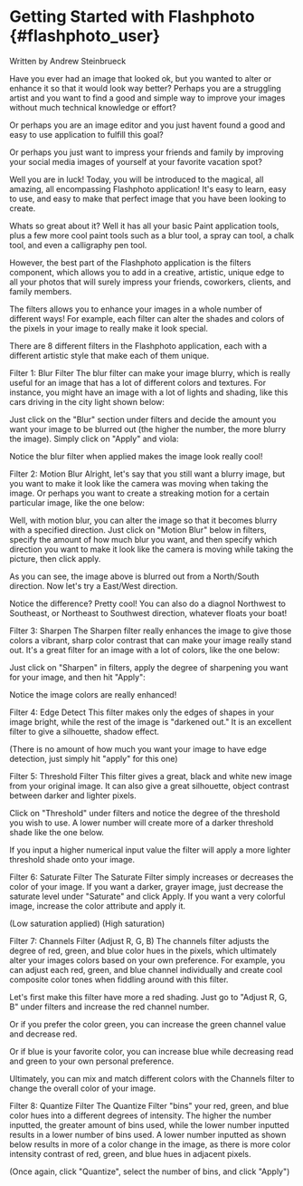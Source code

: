 Getting Started with Flashphoto  {#flashphoto_user}
===========

Written by Andrew Steinbrueck

Have you ever had an image that looked ok, but you wanted to alter or enhance
it so that it would look way better?  Perhaps you are a struggling artist and 
you want to find a good and simple way to improve your images without much technical
knowledge or effort?

Or perhaps you are an image editor and you just havent found a good and easy to use 
application to fulfill this goal?

Or perhaps you just want to impress your friends and family 
by improving your social media images of yourself at your favorite vacation spot?

Well you are in luck!  Today, you will be introduced to the magical, all amazing, all
encompassing Flashphoto application!  It's easy to learn, easy to use, and easy to 
make that perfect image that you have been looking to create.

Whats so great about it?  Well it has all your basic Paint application tools,
plus a few more cool paint tools such as a blur tool, a spray can tool, a chalk tool, 
and even a calligraphy pen tool.

However, the best part of the Flashphoto application
is the filters component, which allows you to add in a creative, artistic, unique edge
to all your photos that will surely impress your friends, coworkers, clients, and family members.

The filters allows you to enhance your images in a whole number of different ways!  For example, 
each filter can alter the shades and colors of the pixels in your image to really make it look special.
  
There are 8 different filters in the Flashphoto application, each with a different artistic style
that make each of them unique.

Filter 1: Blur Filter
The blur filter can make your image blurry, which is really useful for an image that has a lot of
different colors and textures.  For instance, you might have an image with a lot of lights and shading, 
like this cars driving in the city light shown below:
 
Just click on the "Blur" section under filters and decide the amount you want your image to be blurred out
(the higher the number, the more blurry the image).  Simply click on "Apply" and viola:


Notice the blur filter when applied makes the image look really cool!

Filter 2: Motion Blur
Alright, let's say that you still want a blurry image, but you want to make it look like the
camera was moving when taking the image.  Or perhaps you want to create a streaking motion
for a certain particular image, like the one below:

Well, with motion blur, you can alter the image so that it becomes blurry with a specified direction.
Just click on "Motion Blur" below in filters, specify the amount of how much blur you want, and then specify 
which direction you want to make it look like the camera is moving while taking the picture, then click apply.

As you can see, the image above is blurred out from a North/South direction.  Now let's try a East/West direction.

Notice the difference?  Pretty cool!  You can also do a diagnol Northwest to Southeast, or Northeast to Southwest direction, 
whatever floats your boat!

Filter 3:  Sharpen
The Sharpen filter really enhances the image to give those colors a vibrant, sharp color contrast that can make 
your image really stand out.  It's a great filter for an image with a lot of colors, like the one below:

Just click on "Sharpen" in filters, apply the degree of sharpening you want for your image, and then hit "Apply":

Notice the image colors are really enhanced!

Filter 4: Edge Detect
This filter makes only the edges of shapes in your image bright, while the rest of the image is "darkened out."
It is an excellent filter to give a silhouette, shadow effect.

(There is no amount of how much you want your image to have edge detection, just simply hit "apply" for this one)

Filter 5: Threshold Filter
This filter gives a great, black and white new image from your original image.  It can also give a 
great silhouette, object contrast between darker and lighter pixels.

Click on "Threshold" under filters and notice the degree of the threshold you wish to use.  A lower number
will create more of a darker threshold shade like the one below.

If you input a higher numerical input value the filter will apply a more lighter threshold shade onto your image.


Filter 6: Saturate Filter
The Saturate Filter simply increases or decreases the color of your image.  If you want a darker, grayer image, just
decrease the saturate level under "Saturate" and click Apply.  If you want a very colorful image, increase the color attribute and apply it.

(Low saturation applied)
(High saturation) 

Filter 7: Channels Filter (Adjust R, G, B)
The channels filter adjusts the degree of red, green, and blue color hues in the pixels, which ultimately 
alter your images colors based on your own preference.  For example, you can adjust each red, green, and blue
channel individually and create cool composite color tones when fiddling around with this filter.

Let's first make this filter have more a red shading.  Just go to "Adjust R, G, B" under filters and increase
the red channel number.

Or if you prefer the color green, you can increase the green channel value and decrease red.

Or if blue is your favorite color, you can increase blue while decreasing read and green to your own 
personal preference.

Ultimately, you can mix and match different colors with the Channels filter to change the overall 
color of your image.


Filter 8: Quantize Filter
The Quantize Filter "bins" your red, green, and blue color hues into a different degrees of intensity.  The higher 
the number inputted, the greater amount of bins used, while the lower number inputted results in a lower number of bins
used.  A lower number inputted as shown below results in more of a color change in the image, as there is
more color intensity contrast of red, green, and blue hues in adjacent pixels.

(Once again, click "Quantize", select the number of bins, and click "Apply")






























